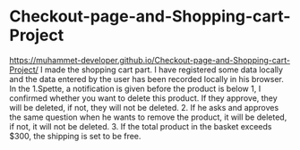 # Checkout-page-and-Shopping-cart-Project
https://muhammet-developer.github.io/Checkout-page-and-Shopping-cart-Project/
I made the shopping cart part. I have registered some data locally and the data entered by the user has been recorded locally in his browser.
In the 1.Spette, a notification is given before the product is below 1, I confirmed whether you want to delete this product. If they approve, they will be deleted, if not, they will not be deleted.
2. If he asks and approves the same question when he wants to remove the product, it will be deleted, if not, it will not be deleted.
3. If the total product in the basket exceeds $300, the shipping is set to be free.

